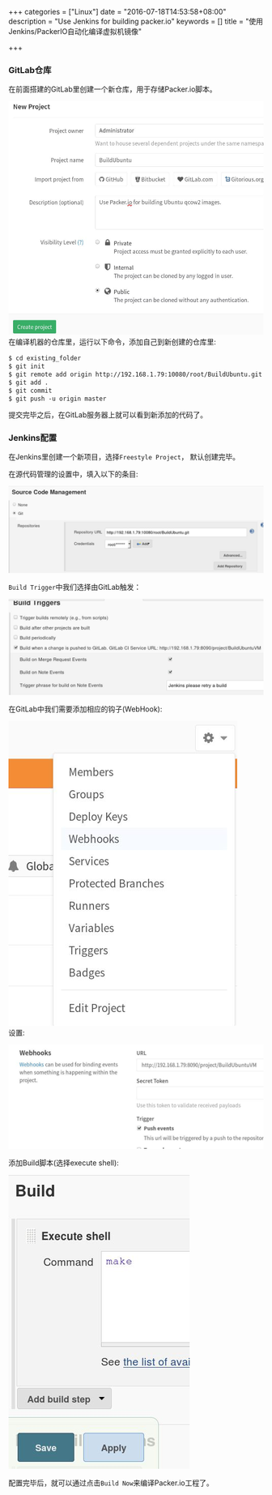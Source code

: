 +++
categories = ["Linux"]
date = "2016-07-18T14:53:58+08:00"
description = "Use Jenkins for building packer.io"
keywords = []
title = "使用Jenkins/PackerIO自动化编译虚拟机镜像"

+++
### GitLab仓库
在前面搭建的GitLab里创建一个新仓库，用于存储Packer.io脚本。    

![/images/2016_07_18_14_57_26_995x911.jpg](/images/2016_07_18_14_57_26_995x911.jpg)     
在编译机器的仓库里，运行以下命令，添加自己到新创建的仓库里:     

```
$ cd existing_folder
$ git init
$ git remote add origin http://192.168.1.79:10080/root/BuildUbuntu.git
$ git add .
$ git commit
$ git push -u origin master
```
提交完毕之后，在GitLab服务器上就可以看到新添加的代码了。      

### Jenkins配置
在Jenkins里创建一个新项目，选择`Freestyle Project`， 默认创建完毕。    

在源代码管理的设置中，填入以下的条目:     

![/images/2016_07_18_15_07_28_1366x467.jpg](/images/2016_07_18_15_07_28_1366x467.jpg)   

`Build Trigger`中我们选择由GitLab触发：    

![/images/2016_07_18_15_13_31_1154x436.jpg](/images/2016_07_18_15_13_31_1154x436.jpg)    

在GitLab中我们需要添加相应的钩子(WebHook):     

![/images/2016_07_18_15_15_11_452x602.jpg](/images/2016_07_18_15_15_11_452x602.jpg)     
设置:     

![/images/2016_07_18_15_16_30_1044x427.jpg](/images/2016_07_18_15_16_30_1044x427.jpg)    

添加Build脚本(选择execute shell):    

![/images/2016_07_18_15_24_00_358x581.jpg](/images/2016_07_18_15_24_00_358x581.jpg)       

配置完毕后，就可以通过点击`Build Now`来编译Packer.io工程了。 
